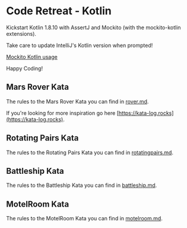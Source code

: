 # Code Retreat - Kotlin

Kickstart Kotlin 1.8.10 with AssertJ and Mockito (with the mockito-kotlin extensions).

Take care to update IntelliJ's Kotlin version when prompted!

[Mockito Kotlin usage](https://kotlintesting.com/using-mockito-in-kotlin-projects/)

Happy Coding!

## Mars Rover Kata
The rules to the Mars Rover Kata you can find in [rover.md](rover.md).

If you're looking for more inspiration go here [https://kata-log.rocks](https://kata-log.rocks).

## Rotating Pairs Kata
The rules to the Rotating Pairs Kata you can find in [rotatingpairs.md](rotatingpairs.md).

## Battleship Kata
The rules to the Battleship Kata you can find in [battleship.md](battleship.md).

## MotelRoom Kata
The rules to the MotelRoom Kata you can find in [motelroom.md](motelroom.md).
